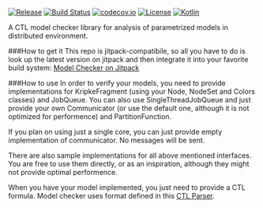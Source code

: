 [![Release](https://jitpack.io/v/daemontus/Distributed-CTL-Model-Checker.svg)](https://jitpack.io/#daemontus/Distributed-CTL-Model-Checker)
[![Build Status](https://travis-ci.org/daemontus/Distributed-CTL-Model-Checker.svg?branch=master)](https://travis-ci.org/daemontus/Distributed-CTL-Model-Checker)
[![codecov.io](https://codecov.io/github/daemontus/Distributed-CTL-Model-Checker/coverage.svg?branch=master)](https://codecov.io/github/daemontus/Distributed-CTL-Model-Checker?branch=master)
[![License](https://img.shields.io/badge/License-GPL%20v3-blue.svg?style=flat)](https://github.com/daemontus/Distributed-CTL-Model-Checker/blob/master/LICENSE.txt)
[![Kotlin](https://img.shields.io/badge/kotlin-1.0.0--rc--1036-blue.svg)](http://kotlinlang.org)

A CTL model checker library for analysis of parametrized models in distributed environment.

###How to get it
This repo is jitpack-compatibile, so all you have to do is look up the latest version on jitpack and then integrate it into your favorite build system: [Model Checker on Jitpack](https://jitpack.io/#daemontus/Distributed-CTL-Model-Checker)

###How to use
In order to verify your models, you need to provide implementations for KripkeFragment 
(using your Node, NodeSet and Colors classes) and JobQueue. You can also use SingleThreadJobQueue and just
provide your own Communicator (or use the default one, although it is not optimized for performence) and PartitionFunction.

If you plan on using just a single core, you can just provide empty implementation of communicator. No messages will be sent.

There are also sample implementations for all above mentioned interfaces. You are free to use them directly, 
or as an inspiration, although they might not provide optimal performence.

When you have your model implemented, you just need to provide a CTL formula. 
Model checker uses format defined in this [CTL Parser](https://github.com/sybila/CTL-Parser). 
